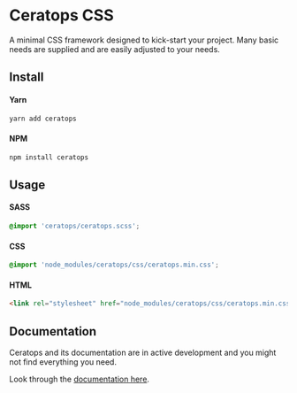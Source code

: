 # Ceratops CSS

A minimal CSS framework designed to kick-start your project. Many basic needs are supplied and are easily adjusted to your needs.

## Install

#### Yarn

```sh
yarn add ceratops
```

#### NPM

```sh
npm install ceratops
```

## Usage

#### SASS

```css
@import 'ceratops/ceratops.scss';
```

#### CSS

```css
@import 'node_modules/ceratops/css/ceratops.min.css';
```

#### HTML

```html
<link rel="stylesheet" href="node_modules/ceratops/css/ceratops.min.css" />
```

## Documentation

Ceratops and its documentation are in active development and you might not find everything you need.

Look through the [documentation here](https://github.com/markvdkooij/ceratops/tree/master/docs).
